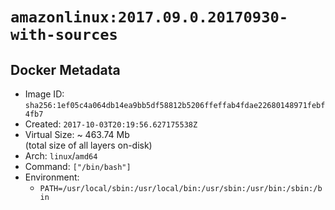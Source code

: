 # `amazonlinux:2017.09.0.20170930-with-sources`

## Docker Metadata

- Image ID: `sha256:1ef05c4a064db14ea9bb5df58812b5206ffeffab4fdae22680148971febf4fb7`
- Created: `2017-10-03T20:19:56.627175538Z`
- Virtual Size: ~ 463.74 Mb  
  (total size of all layers on-disk)
- Arch: `linux`/`amd64`
- Command: `["/bin/bash"]`
- Environment:
  - `PATH=/usr/local/sbin:/usr/local/bin:/usr/sbin:/usr/bin:/sbin:/bin`
